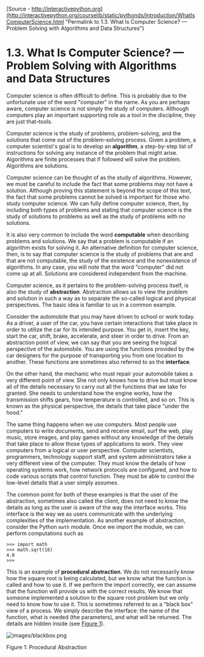 [Source - http://interactivepython.org](http://interactivepython.org/courselib/static/pythonds/Introduction/WhatIsComputerScience.html "Permalink to 1.3. What Is Computer Science? — Problem Solving with Algorithms and Data Structures")

# 1.3. What Is Computer Science? — Problem Solving with Algorithms and Data Structures

Computer science is often difficult to define. This is probably due to the unfortunate use of the word "computer" in the name. As you are perhaps aware, computer science is not simply the study of computers. Although computers play an important supporting role as a tool in the discipline, they are just that–tools.

Computer science is the study of problems, problem-solving, and the solutions that come out of the problem-solving process. Given a problem, a computer scientist's goal is to develop an **algorithm**, a step-by-step list of instructions for solving any instance of the problem that might arise. Algorithms are finite processes that if followed will solve the problem. Algorithms are solutions.

Computer science can be thought of as the study of algorithms. However, we must be careful to include the fact that some problems may not have a solution. Although proving this statement is beyond the scope of this text, the fact that some problems cannot be solved is important for those who study computer science. We can fully define computer science, then, by including both types of problems and stating that computer science is the study of solutions to problems as well as the study of problems with no solutions.

It is also very common to include the word **computable** when describing problems and solutions. We say that a problem is computable if an algorithm exists for solving it. An alternative definition for computer science, then, is to say that computer science is the study of problems that are and that are not computable, the study of the existence and the nonexistence of algorithms. In any case, you will note that the word "computer" did not come up at all. Solutions are considered independent from the machine.

Computer science, as it pertains to the problem-solving process itself, is also the study of **abstraction**. Abstraction allows us to view the problem and solution in such a way as to separate the so-called logical and physical perspectives. The basic idea is familiar to us in a common example.

Consider the automobile that you may have driven to school or work today. As a driver, a user of the car, you have certain interactions that take place in order to utilize the car for its intended purpose. You get in, insert the key, start the car, shift, brake, accelerate, and steer in order to drive. From an abstraction point of view, we can say that you are seeing the logical perspective of the automobile. You are using the functions provided by the car designers for the purpose of transporting you from one location to another. These functions are sometimes also referred to as the **interface**.

On the other hand, the mechanic who must repair your automobile takes a very different point of view. She not only knows how to drive but must know all of the details necessary to carry out all the functions that we take for granted. She needs to understand how the engine works, how the transmission shifts gears, how temperature is controlled, and so on. This is known as the physical perspective, the details that take place "under the hood."

The same thing happens when we use computers. Most people use computers to write documents, send and receive email, surf the web, play music, store images, and play games without any knowledge of the details that take place to allow those types of applications to work. They view computers from a logical or user perspective. Computer scientists, programmers, technology support staff, and system administrators take a very different view of the computer. They must know the details of how operating systems work, how network protocols are configured, and how to code various scripts that control function. They must be able to control the low-level details that a user simply assumes.

The common point for both of these examples is that the user of the abstraction, sometimes also called the client, does not need to know the details as long as the user is aware of the way the interface works. This interface is the way we as users communicate with the underlying complexities of the implementation. As another example of abstraction, consider the Python `math` module. Once we import the module, we can perform computations such as
    
    
    >>> import math
    >>> math.sqrt(16)
    4.0
    >>>
    

This is an example of **procedural abstraction**. We do not necessarily know how the square root is being calculated, but we know what the function is called and how to use it. If we perform the import correctly, we can assume that the function will provide us with the correct results. We know that someone implemented a solution to the square root problem but we only need to know how to use it. This is sometimes referred to as a "black box" view of a process. We simply describe the interface: the name of the function, what is needed (the parameters), and what will be returned. The details are hidden inside (see [Figure 1][1]).

![images/blackbox.png][2]

Figure 1: Procedural Abstraction

[1]: http://interactivepython.org#fig-procabstraction
[2]: ../../src/modules/images/blackbox.png